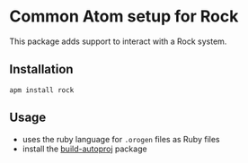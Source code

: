 # Common Atom setup for Rock

This package adds support to interact with a Rock system.

## Installation

~~~
apm install rock
~~~

## Usage

- uses the ruby language for `.orogen` files as Ruby files
- install the [build-autoproj](https://github.com/rock-core/atom-build-autoproj) package

